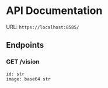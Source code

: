 # API Documentation 

URL: `https://localhost:8585/` 
## Endpoints 
### GET /vision 
```
id: str 
image: base64 str 
```